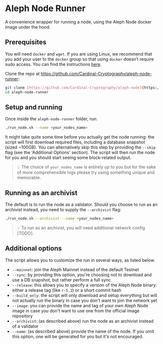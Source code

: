 # Aleph Node Runner

A convenience wrapper for running a node, using the Aleph Node docker image under the hood.

## Prerequisites

You will need `docker` and `wget`. If you are using Linux, we recommend that you add your user to the `docker` group so that using `docker` doesn’t require sudo access. You can find the instructions [here](https://docs.docker.com/engine/install/linux-postinstall/).

Clone the repo at https://github.com/Cardinal-Cryptography/aleph-node-runner:

```bash
git clone [https://github.com/Cardinal-Cryptography/aleph-node](https://github.com/Cardinal-Cryptography/aleph-node-runner)
cd aleph-node-runner
```

## Setup and running

Once inside the `aleph-node-runner` folder, run:

```bash
./run_node.sh --name <your_nodes_name>
```

It might take quite some time before you actually get the node running: the script will first download required files, including a database snapshot (sized ~100GB). You can alternatively skip this step by providing the `--skip` flag (see the 'Additional Options' section). The script will then run the node for you and you should start seeing some block-related output.

> 💡 The choice of <code>your_nodes_name</code> is entirely up to you but for the sake of more comprehensible logs please try using something unique and memorable.

## Running as an archivist

The default is to run the node as a validator. Should you choose to run as an archivist instead, you need to supply the `--archivist` flag:

```bash
./run_node.sh --archivist --name <your_nodes_name>
```

> 💡 To run as an archivist, you will need additional network config [TODO].

## Additional options

The script allows you to customize the run in several ways, as listed below.

* `--mainnet`: join the Aleph Mainnet instead of the default Testnet
* `--sync`: by providing this option, you're choosing not to download and use a DB snapshot, but rather perform a full sync
* `--release`: this allows you to specify a version of the Aleph Node binary: either a release tag (like `r-5.2`) or a short commit hash
* `--build_only`: the script will only download and setup everything but will not actually run the binary in case you don't want to join the network yet
* `--image`: you can provide the name and tag of your own Aleph Node image in case you don't want to use one from the official image repository
* `--archivist`: (as described above) run the node as an archivist instead of a validator
* `--name`: (as described above) provide the name of the node. If you omit this option, one will be generated for you but it's not encouraged.
